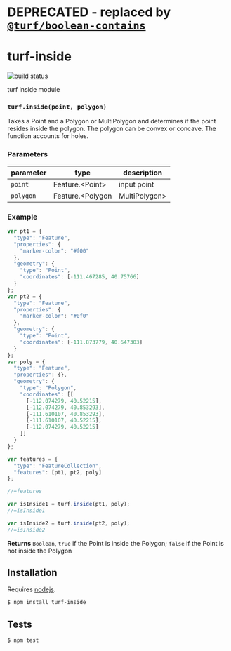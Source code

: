 # DEPRECATED - replaced by [`@turf/boolean-contains`](https://github.com/Turfjs/turf/tree/master/packages/turf-boolean-contains)
# turf-inside

[![build status](https://secure.travis-ci.org/Turfjs/turf-inside.png)](http://travis-ci.org/Turfjs/turf-inside)

turf inside module


### `turf.inside(point, polygon)`

Takes a Point and a Polygon or MultiPolygon and determines if the point resides inside the polygon. The polygon can
be convex or concave. The function accounts for holes.


### Parameters

| parameter | type                              | description                   |
| --------- | --------------------------------- | ----------------------------- |
| `point`   | Feature\.\<Point\>                | input point                   |
| `polygon` | Feature\.\<Polygon|MultiPolygon\> | input polygon or multipolygon |


### Example

```js
var pt1 = {
  "type": "Feature",
  "properties": {
    "marker-color": "#f00"
  },
  "geometry": {
    "type": "Point",
    "coordinates": [-111.467285, 40.75766]
  }
};
var pt2 = {
  "type": "Feature",
  "properties": {
    "marker-color": "#0f0"
  },
  "geometry": {
    "type": "Point",
    "coordinates": [-111.873779, 40.647303]
  }
};
var poly = {
  "type": "Feature",
  "properties": {},
  "geometry": {
    "type": "Polygon",
    "coordinates": [[
      [-112.074279, 40.52215],
      [-112.074279, 40.853293],
      [-111.610107, 40.853293],
      [-111.610107, 40.52215],
      [-112.074279, 40.52215]
    ]]
  }
};

var features = {
  "type": "FeatureCollection",
  "features": [pt1, pt2, poly]
};

//=features

var isInside1 = turf.inside(pt1, poly);
//=isInside1

var isInside2 = turf.inside(pt2, poly);
//=isInside2
```


**Returns** `Boolean`, `true` if the Point is inside the Polygon; `false` if the Point is not inside the Polygon

## Installation

Requires [nodejs](http://nodejs.org/).

```sh
$ npm install turf-inside
```

## Tests

```sh
$ npm test
```


